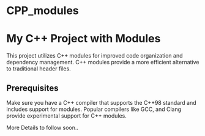 # CPP_modules

# My C++ Project with Modules

This project utilizes C++ modules for improved code organization and dependency management. C++ modules provide a more efficient alternative to traditional header files.

## Prerequisites

Make sure you have a C++ compiler that supports the C++98 standard and includes support for modules. Popular compilers like GCC, and Clang provide experimental support for C++ modules.

More Details to follow soon..
